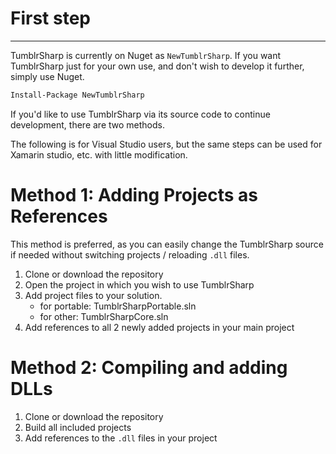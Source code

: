 # First step
----------
TumblrSharp is currently on Nuget as `NewTumblrSharp`.  If you want TumblrSharp just for your own use, and don't wish to develop it further, simply use Nuget.

```ps
Install-Package NewTumblrSharp
```

If you'd like to use TumblrSharp via its source code to continue development, there are two methods.

The following is for Visual Studio users, but the same steps can be used for Xamarin studio, etc. with little modification.

Method 1: Adding Projects as References
========

This method is preferred, as you can easily change the TumblrSharp source if needed without switching projects / reloading `.dll` files.

1. Clone or download the repository
2. Open the project in which you wish to use TumblrSharp
3. Add project files to your solution.
    - for portable: TumblrSharpPortable.sln
    - for other: TumblrSharpCore.sln
4. Add references to all 2 newly added projects in your main project

Method 2: Compiling and adding DLLs
=====

1. Clone or download the repository 
2. Build all included projects
3. Add references to the `.dll` files in your project
